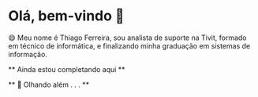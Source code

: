 # Olá, bem-vindo 👋

😄 Meu nome é Thiago Ferreira, sou analista de suporte na Tivit, formado em técnico de informática, e finalizando minha graduação em sistemas de informação.

** Ainda estou completando aqui **

** 🔭 Olhando além . . . **


<!--
**thiagooficial10/Thiagooficial10** is a ✨ _special_ ✨ repository because its `README.md` (this file) appears on your GitHub profile.

Here are some ideas to get you started:

- 🔭 I’m currently working on ...
- 🌱 I’m currently learning ...
- 👯 I’m looking to collaborate on ...
- 🤔 I’m looking for help with ...
- 💬 Ask me about ...
- 📫 How to reach me: ...
- 😄 Pronouns: ...
- ⚡ Fun fact: ...
-->

